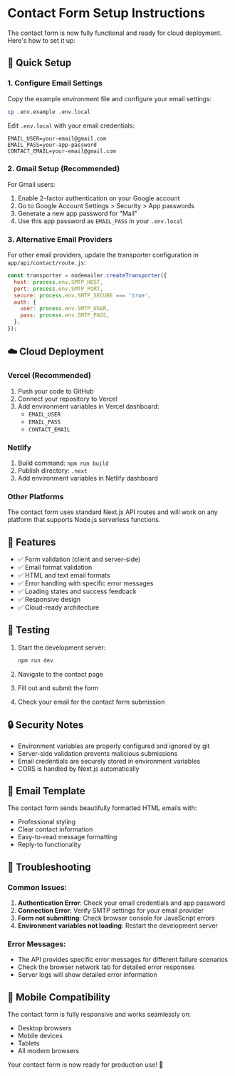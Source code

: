 # Contact Form Setup Instructions

The contact form is now fully functional and ready for cloud deployment. Here's how to set it up:

## 🚀 Quick Setup

### 1. Configure Email Settings

Copy the example environment file and configure your email settings:

```bash
cp .env.example .env.local
```

Edit `.env.local` with your email credentials:

```env
EMAIL_USER=your-email@gmail.com
EMAIL_PASS=your-app-password
CONTACT_EMAIL=your-email@gmail.com
```

### 2. Gmail Setup (Recommended)

For Gmail users:
1. Enable 2-factor authentication on your Google account
2. Go to Google Account Settings > Security > App passwords
3. Generate a new app password for "Mail"
4. Use this app password as `EMAIL_PASS` in your `.env.local`

### 3. Alternative Email Providers

For other email providers, update the transporter configuration in `app/api/contact/route.js`:

```javascript
const transporter = nodemailer.createTransporter({
  host: process.env.SMTP_HOST,
  port: process.env.SMTP_PORT,
  secure: process.env.SMTP_SECURE === 'true',
  auth: {
    user: process.env.SMTP_USER,
    pass: process.env.SMTP_PASS,
  },
});
```

## ☁️ Cloud Deployment

### Vercel (Recommended)
1. Push your code to GitHub
2. Connect your repository to Vercel
3. Add environment variables in Vercel dashboard:
   - `EMAIL_USER`
   - `EMAIL_PASS`
   - `CONTACT_EMAIL`

### Netlify
1. Build command: `npm run build`
2. Publish directory: `.next`
3. Add environment variables in Netlify dashboard

### Other Platforms
The contact form uses standard Next.js API routes and will work on any platform that supports Node.js serverless functions.

## 🔧 Features

- ✅ Form validation (client and server-side)
- ✅ Email format validation
- ✅ HTML and text email formats
- ✅ Error handling with specific error messages
- ✅ Loading states and success feedback
- ✅ Responsive design
- ✅ Cloud-ready architecture

## 🧪 Testing

1. Start the development server:
   ```bash
   npm run dev
   ```

2. Navigate to the contact page
3. Fill out and submit the form
4. Check your email for the contact form submission

## 🔒 Security Notes

- Environment variables are properly configured and ignored by git
- Server-side validation prevents malicious submissions
- Email credentials are securely stored in environment variables
- CORS is handled by Next.js automatically

## 📧 Email Template

The contact form sends beautifully formatted HTML emails with:
- Professional styling
- Clear contact information
- Easy-to-read message formatting
- Reply-to functionality

## 🐛 Troubleshooting

### Common Issues:

1. **Authentication Error**: Check your email credentials and app password
2. **Connection Error**: Verify SMTP settings for your email provider
3. **Form not submitting**: Check browser console for JavaScript errors
4. **Environment variables not loading**: Restart the development server

### Error Messages:
- The API provides specific error messages for different failure scenarios
- Check the browser network tab for detailed error responses
- Server logs will show detailed error information

## 📱 Mobile Compatibility

The contact form is fully responsive and works seamlessly on:
- Desktop browsers
- Mobile devices
- Tablets
- All modern browsers

Your contact form is now ready for production use! 🎉